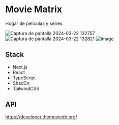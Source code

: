 # Movie Matrix

Hogar de películas y series.

![Captura de pantalla 2024-03-22 132757](https://github.com/LaVieja1/movie-matrix/assets/65514301/f08f0d9b-338e-4c52-b829-2e196a71c1c0)
![Captura de pantalla 2024-03-22 132821](https://github.com/LaVieja1/movie-matrix/assets/65514301/657b548a-de53-4ac3-a242-e4deaeaa1543)
![image](https://github.com/LaVieja1/movie-matrix/assets/65514301/d06494f4-af10-4fa5-acaf-388fe37d8368)

## Stack

- Next.js
- React
- TypeScript
- ShadCn
- TailwindCSS

## API

https://developer.themoviedb.org/
